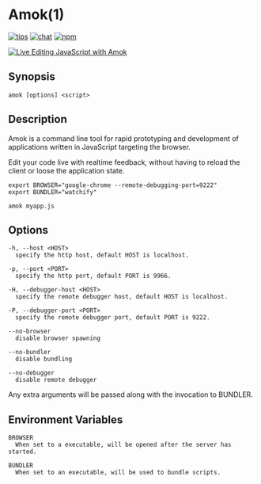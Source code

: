 # Amok(1)
[![tips](https://img.shields.io/gratipay/caspervonb.svg?style=flat-square)](https://gratipay.com/caspervonb/)
[![chat](https://img.shields.io/badge/gitter-join%20chat-green.svg?style=flat-square)](https://gitter.im/caspervonb/amok)
[![npm](https://img.shields.io/npm/v/amok?style=flat-square)](https://www.npmjs.org/package/amok)

[![Live Editing JavaScript with Amok](https://cloud.githubusercontent.com/assets/157787/6416635/720834ec-bee2-11e4-8766-43eb170bd3a4.png)](https://www.youtube.com/watch?v=xHXqyfkct2w)
## Synopsis
```
amok [options] <script>
```

## Description
Amok is a command line tool for rapid prototyping and development of applications
written in JavaScript targeting the browser.

Edit your code live with realtime feedback, without having to reload the client
or loose the application state.

```
export BROWSER="google-chrome --remote-debugging-port=9222"
export BUNDLER="watchify"
  
amok myapp.js
```

## Options
```
-h, --host <HOST>
  specify the http host, default HOST is localhost.

-p, --port <PORT>
  specify the http port, default PORT is 9966.

-H, --debugger-host <HOST>
  specify the remote debugger host, default HOST is localhost.

-P, --debugger-port <PORT>
  specify the remote debugger port, default PORT is 9222.
    
--no-browser
  disable browser spawning
    
--no-bundler
  disable bundling

--no-debugger
  disable remote debugger
```

Any extra arguments will be passed along with the invocation to BUNDLER.

## Environment Variables
```
BROWSER
  When set to a executable, will be opened after the server has started.

BUNDLER
  When set to an executable, will be used to bundle scripts.
```
